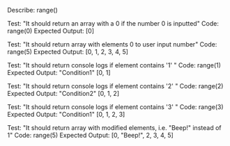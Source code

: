 Describe: range()

Test: "It should return an array with a 0 if the number 0 is inputted"
Code: range(0)
Expected Output: [0]

Test: "It should return array with elements 0 to user input number"
Code: range(5)
Expected Output: [0, 1, 2, 3, 4, 5]

Test: "It should return console logs if element contains '1' "
Code: range(1)
Expected Output: "Condition1" [0, 1]

Test: "It should return console logs if element contains '2' "
Code: range(2)
Expected Output: "Condition2" [0, 1, 2]

Test: "It should return console logs if element contains '3' "
Code: range(3)
Expected Output: "Condition1" [0, 1, 2, 3]

Test: "It should return array with modified elements, i.e. "Beep!" instead of 1"
Code: range(5)
Expected Output: [0, "Beep!", 2, 3, 4, 5]